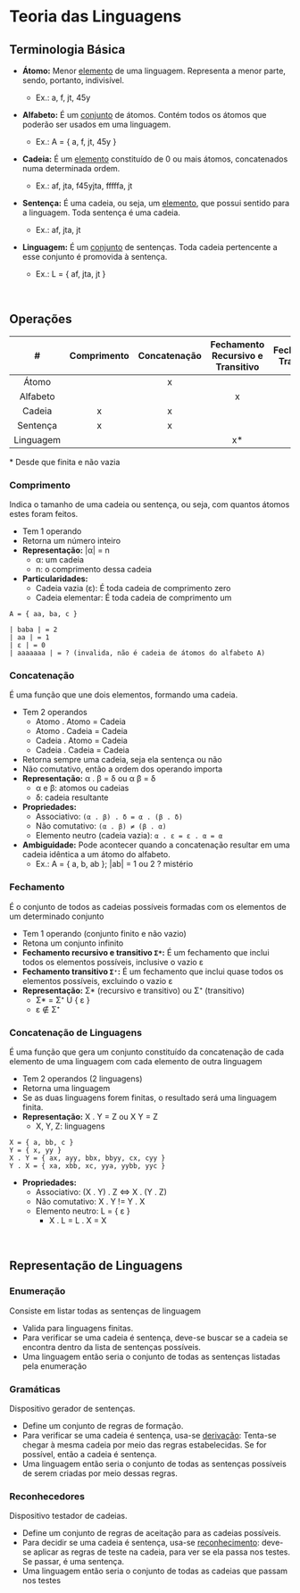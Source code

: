 # Teoria das Linguagens

## Terminologia Básica

- **Átomo:** Menor <ins>elemento</ins> de uma linguagem. Representa a menor parte, sendo, portanto, indivisível.

  - Ex.: a, f, jt, 45y

- **Alfabeto:** É um <ins>conjunto</ins> de átomos. Contém todos os átomos que poderão ser usados em uma linguagem.
  - Ex.: A = { a, f, jt, 45y }
- **Cadeia:** É um <ins>elemento</ins> constituído de 0 ou mais átomos, concatenados numa determinada ordem.

  - Ex.: af, jta, f45yjta, fffffa, jt

- **Sentença:** É uma cadeia, ou seja, um <ins>elemento</ins>, que possui sentido para a linguagem. Toda sentença é uma cadeia.

  - Ex.: af, jta, jt

- **Linguagem:** É um <ins>conjunto</ins> de sentenças. Toda cadeia pertencente a esse conjunto é promovida à sentença.
  - Ex.: L = { af, jta, jt }

<br/>

## Operações

|     #     | Comprimento | Concatenação | Fechamento Recursivo e Transitivo | Fechamento Transitivo | Concatenação de Linguagens |
| :-------: | :---------: | :----------: | :-------------------------------: | :-------------------: | :------------------------: |
|   Átomo   |             |      x       |                                   |                       |                            |
| Alfabeto  |             |              |                 x                 |           x           |                            |
|  Cadeia   |      x      |      x       |                                   |                       |                            |
| Sentença  |      x      |      x       |                                   |                       |                            |
| Linguagem |             |              |                x\*                |          x\*          |             x              |

\* Desde que finita e não vazia

### Comprimento

Indica o tamanho de uma cadeia ou sentença, ou seja, com quantos átomos estes foram feitos.

- Tem 1 operando
- Retorna um número inteiro
- **Representação:** |α| = n
  - α: um cadeia
  - n: o comprimento dessa cadeia
- **Particularidades:**
  - Cadeia vazia (ε): É toda cadeia de comprimento zero
  - Cadeia elementar: É toda cadeia de comprimento um

```
A = { aa, ba, c }

| baba | = 2
| aa | = 1
| ε | = 0
| aaaaaaa | = ? (invalida, não é cadeia de átomos do alfabeto A)
```

### Concatenação

É uma função que une dois elementos, formando uma cadeia.

- Tem 2 operandos
  - Atomo . Atomo = Cadeia
  - Atomo . Cadeia = Cadeia
  - Cadeia . Atomo = Cadeia
  - Cadeia . Cadeia = Cadeia
- Retorna sempre uma cadeia, seja ela sentença ou não
- Não comutativo, então a ordem dos operando importa
- **Representação:** α . β = δ ou α β = δ
  - α e β: atomos ou cadeias
  - δ: cadeia resultante
- **Propriedades:**
  - Associativo: `(α . β) . δ = α . (β . δ)`
  - Não comutativo: `(α . β) ≠ (β . α)`
  - Elemento neutro (cadeia vazia): `α . ε = ε . α = α`
- **Ambiguidade:** Pode acontecer quando a concatenação resultar em uma cadeia idêntica a um átomo do alfabeto.
  - Ex.: A = { a, b, ab }; |ab| = 1 ou 2 ? mistério

### Fechamento

É o conjunto de todos as cadeias possíveis formadas com os elementos de um determinado conjunto

- Tem 1 operando (conjunto finito e não vazio)
- Retona um conjunto infinito
- **Fechamento recursivo e transitivo `Σ*`:** É um fechamento que inclui todos os elementos possíveis, inclusive o vazio ε
- **Fechamento transitivo `Σ⁺`:** É um fechamento que inclui quase todos os elementos possíveis, excluindo o vazio ε
- **Representação:** Σ\* (recursivo e transitivo) ou Σ⁺ (transitivo)
  - Σ\* = Σ⁺ U { ε }
  - ε ∉ Σ⁺

### Concatenação de Linguagens

É uma função que gera um conjunto constituído da concatenação de cada elemento de uma linguagem com cada elemento de outra linguagem

- Tem 2 operandos (2 linguagens)
- Retorna uma linguagem
- Se as duas linguagens forem finitas, o resultado será uma linguagem finita.
- **Representação:** X . Y = Z ou X Y = Z
  - X, Y, Z: linguagens

```
X = { a, bb, c }
Y = { x, yy }
X . Y = { ax, ayy, bbx, bbyy, cx, cyy }
Y . X = { xa, xbb, xc, yya, yybb, yyc }
```

- **Propriedades:**
  - Associativo: (X . Y) . Z <=> X . (Y . Z)
  - Não comutativo: X . Y != Y . X
  - Elemento neutro: L = { ε }
    - X . L = L . X = X

<br/>

## Representação de Linguagens

### Enumeração

Consiste em listar todas as sentenças de linguagem

- Valida para linguagens finitas.
- Para verificar se uma cadeia é sentença, deve-se buscar se a cadeia se encontra dentro da lista de sentenças possíveis.
- Uma linguagem então seria o conjunto de todas as sentenças listadas pela enumeração

### Gramáticas

Dispositivo gerador de sentenças.

- Define um conjunto de regras de formação.
- Para verificar se uma cadeia é sentença, usa-se <ins>derivação</ins>: Tenta-se chegar à mesma cadeia por meio das regras estabelecidas. Se for possível, então a cadeia é sentença.
- Uma linguagem então seria o conjunto de todas as sentenças possíveis de serem criadas por meio dessas regras.

### Reconhecedores

Dispositivo testador de cadeias.

- Define um conjunto de regras de aceitação para as cadeias possíveis.
- Para decidir se uma cadeia é sentença, usa-se <ins>reconhecimento</ins>: deve-se aplicar as regras de teste na cadeia, para ver se ela passa nos testes. Se passar, é uma sentença.
- Uma linguagem então seria o conjunto de todas as cadeias que passam nos testes
